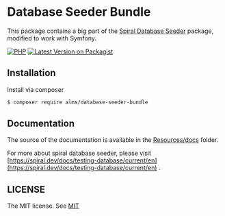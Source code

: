 # Database Seeder Bundle

This package contains a big part of
the [Spiral Database Seeder](https://github.com/spiral-packages/database-seeder)
package, modified to work with Symfony.

[![PHP](https://img.shields.io/packagist/php-v/alms/database-seeder-bundle.svg?style=flat-square)](https://packagist.org/packages/alms/database-seeder-bundle)
[![Latest Version on Packagist](https://img.shields.io/packagist/v/alms/database-seeder-bundle.svg?style=flat-square)](https://packagist.org/packages/alms/database-seeder-bundle)

## Installation

Install via composer

```bash
$ composer require alms/database-seeder-bundle
```

## Documentation

The source of the documentation is available in the [Resources/docs](./Resources/docs) folder.

For more about spiral database seeder, please
visit [https://spiral.dev/docs/testing-database/current/en](https://spiral.dev/docs/testing-database/current/en) .

## LICENSE

The MIT license. See [MIT](https://opensource.org/license/mit/)